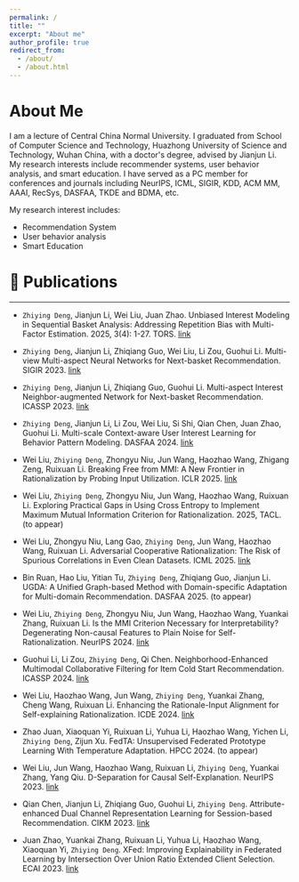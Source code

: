 ```yaml
---
permalink: /
title: ""
excerpt: "About me"
author_profile: true
redirect_from: 
  - /about/
  - /about.html
---
```


# About Me
I am a lecture of Central China Normal University.
I graduated from School of Computer Science and Technology, Huazhong University of Science and Technology, Wuhan China, with a doctor's degree, advised by Jianjun Li.
My research interests include recommender systems, user behavior analysis, and smart education. 
I have served as a PC member for conferences and journals including NeurIPS, ICML, SIGIR, KDD, ACM MM, AAAI, RecSys, DASFAA, TKDE and BDMA, etc.




My research interest includes:
- Recommendation System
- User behavior analysis
- Smart Education


# 📝 Publications
---

- `Zhiying Deng`, Jianjun Li, Wei Liu, Juan Zhao. Unbiased Interest Modeling in Sequential Basket Analysis: Addressing Repetition Bias with Multi-Factor Estimation. 2025, 3(4): 1-27. TORS.
[link](https://dl.acm.org/doi/full/10.1145/3718100)

- `Zhiying Deng`, Jianjun Li, Zhiqiang Guo, Wei Liu, Li Zou, Guohui Li. Multi-view Multi-aspect Neural Networks for Next-basket Recommendation. SIGIR 2023.
[link](https://dl.acm.org/doi/abs/10.1145/3539618.3591738)

- `Zhiying Deng`, Jianjun Li, Zhiqiang Guo, Guohui Li. Multi-aspect Interest Neighbor-augmented Network for Next-basket Recommendation. ICASSP 2023.
[link](https://ieeexplore.ieee.org/abstract/document/10095063)

- `Zhiying Deng`, Jianjun Li, Li Zou, Wei Liu, Si Shi, Qian Chen, Juan Zhao, Guohui Li. Multi-scale Context-aware User Interest Learning for Behavior Pattern Modeling. DASFAA 2024.
[link](https://link.springer.com/chapter/10.1007/978-981-97-5555-4_23)

- Wei Liu, `Zhiying Deng`, Zhongyu Niu, Jun Wang, Haozhao Wang, Zhigang Zeng, Ruixuan Li. Breaking Free from MMI: A New Frontier in Rationalization by Probing Input Utilization. ICLR 2025.
[link](https://openreview.net/forum?id=WZ0s2smcKP)

- Wei Liu, `Zhiying Deng`, Zhongyu Niu, Jun Wang, Haozhao Wang, Ruixuan Li. Exploring Practical Gaps in Using Cross Entropy to Implement Maximum Mutual Information Criterion for Rationalization. 2025, TACL.
(to appear)

- Wei Liu, Zhongyu Niu, Lang Gao, `Zhiying Deng`, Jun Wang, Haozhao Wang, Ruixuan Li. Adversarial Cooperative Rationalization: The Risk of Spurious Correlations in Even Clean Datasets. ICML 2025.
[link](https://arxiv.org/abs/2505.02118)

- Bin Ruan, Hao Liu, Yitian Tu, `Zhiying Deng`, Zhiqiang Guo, Jianjun Li. UGDA: A Unified Graph-based Method with Domain-specific Adaptation for Multi-domain Recommendation. DASFAA 2025.
(to appear)

- Wei Liu, `Zhiying Deng`, Zhongyu Niu, Jun Wang, Haozhao Wang, Yuankai Zhang, Ruixuan Li. Is the MMI Criterion Necessary for Interpretability? Degenerating Non-causal Features to Plain Noise for Self-Rationalization. NeurIPS 2024.
[link](https://openreview.net/forum?id=eAqcVZx30k)

- Guohui Li, Li Zou, `Zhiying Deng`, Qi Chen. Neighborhood-Enhanced Multimodal Collaborative Filtering for Item Cold Start Recommendation. ICASSP 2024.
[link](https://ieeexplore.ieee.org/abstract/document/10446911)

- Wei Liu, Haozhao Wang, Jun Wang, `Zhiying Deng`, Yuankai Zhang, Cheng Wang, Ruixuan Li. Enhancing the Rationale-Input Alignment for Self-explaining Rationalization. ICDE 2024.
[link](https://ieeexplore.ieee.org/abstract/document/10597999)

- Zhao Juan, Xiaoquan Yi, Ruixuan Li, Yuhua Li, Haozhao Wang, Yichen Li, `Zhiying Deng`, Zijun Xu. FedTA: Unsupervised Federated Prototype Learning With Temperature Adaptation. HPCC 2024.
(to appear)

- Wei Liu, Jun Wang, Haozhao Wang, Ruixuan Li, `Zhiying Deng`,  Yuankai Zhang, Yang Qiu. D-Separation for Causal Self-Explanation. NeurIPS 2023.
[link](https://proceedings.neurips.cc/paper_files/paper/2023/hash/87e82678c0d6e5b729398426f82e9af6-Abstract-Conference.html)

- Qian Chen, Jianjun Li, Zhiqiang Guo, Guohui Li, `Zhiying Deng`. Attribute-enhanced Dual Channel Representation Learning for Session-based Recommendation. CIKM 2023.
[link](https://dl.acm.org/doi/abs/10.1145/3583780.3615245)

- Juan Zhao, Yuankai Zhang, Ruixuan Li, Yuhua Li, Haozhao Wang, Xiaoquan Yi, `Zhiying Deng`. XFed: Improving Explainability in Federated Learning by Intersection Over Union Ratio Extended Client Selection. ECAI 2023.
[link](https://ebooks.iospress.nl/doi/10.3233/FAIA230628)


<script type="text/javascript" id="clustrmaps" src="//clustrmaps.com/map_v2.js?d=8INhX996TdJuYFL5C5_SVHCyjYE226E_Xymuea4dooU&cl=ffffff&w=a"></script>
